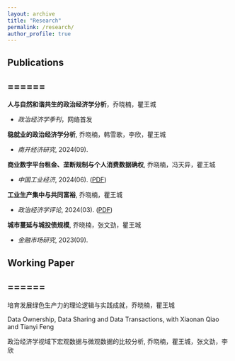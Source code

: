 ```yaml
---
layout: archive
title: "Research"
permalink: /research/
author_profile: true
---
```


## Publications
======
---
**人与自然和谐共生的政治经济学分析**，乔晓楠，瞿王城

* *政治经济学季刊*，网络首发

**稳就业的政治经济学分析**, 乔晓楠，韩雪歌，李欣，瞿王城

* *南开经济研究*, 2024(09).

**商业数字平台租金、垄断规制与个人消费数据确权**, 乔晓楠，冯天异，瞿王城

* *中国工业经济*, 2024(06). ([PDF](../assets/Commercial.pdf))

**工业生产集中与共同富裕**, 乔晓楠，瞿王城

* *政治经济学评论*, 2024(03). ([PDF](../assets/Concentration.pdf))

**城市蔓延与城投债规模**, 乔晓楠，张文劲，瞿王城

* *金融市场研究*, 2023(09).

## Working Paper
======
---
培育发展绿色生产力的理论逻辑与实践成就，乔晓楠，瞿王城

Data Ownership, Data Sharing and Data Transactions, with Xiaonan Qiao and Tianyi Feng

政治经济学视域下宏观数据与微观数据的比较分析, 乔晓楠，瞿王城，张文劲，李欣
